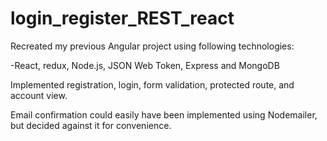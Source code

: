 # login_register_REST_react

Recreated my previous Angular project using following technologies:

-React, redux, Node.js, JSON Web Token, Express and MongoDB

Implemented registration, login, form validation, protected route, and account view.

Email confirmation could easily have been implemented using Nodemailer, but decided against it for convenience.
